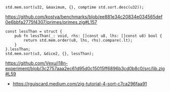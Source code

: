 `std.mem.sort(u32, &maximum, {}, comptime std.sort.desc(u32));`

https://github.com/kostya/benchmarks/blob/ee881e34c20834e034565def0e6bbfa2775f4307/primes/primes.zig#L157

```zig
const lessThan = struct {
    pub fn lessThan(_: void, rhs: []const u8, lhs: []const u8) bool {
        return std.mem.order(u8, lhs, rhs).compare(.lt);
    }
}.lessThan;
std.mem.sort(u3, &dice2, {}, lessThan);
```

https://github.com/Vexu/i18n-experiment/blob/3c2757aaa2ec61d95d0c15015ff6896b3cd0b8c0/src/lib.zig#L59

- https://rguiscard.medium.com/zig-tutorial-4-sort-c7ca296faa91
